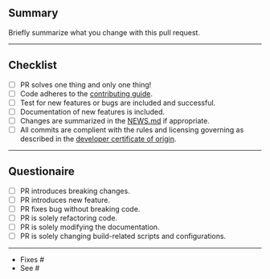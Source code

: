 ## Summary <!-- markdownlint-disable-line MD041 -->

Briefly summarize what you change with this pull request.

---

## Checklist

- [ ] PR solves one thing and only one thing!
- [ ] Code adheres to the
      [contributing guide](https://hsloot.github.io/integratecpp/CONTRIBUTING.html).
- [ ] Test for new features or bugs are included and successful.
- [ ] Documentation of new features is included.
- [ ] Changes are summarized in the [NEWS.md](/hsloot/integratecpp/NEWS.md) if
      appropriate.
- [ ] All commits are complient with the rules and licensing governing as
      described in the [developer certificate of origin](https://developercertificate.org).

---

## Questionaire

- [ ] PR introduces breaking changes.
- [ ] PR introduces new feature.
- [ ] PR fixes bug without breaking code.
- [ ] PR is solely refactoring code.
- [ ] PR is solely modifying the documentation.
- [ ] PR is solely changing build-related scripts and configurations.

---

- Fixes #
- See #
